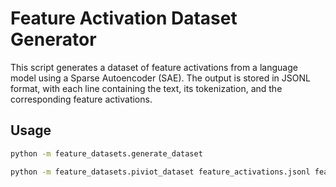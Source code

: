 # Feature Activation Dataset Generator

This script generates a dataset of feature activations from a language model using a Sparse Autoencoder (SAE). The output is stored in JSONL format, with each line containing the text, its tokenization, and the corresponding feature activations.

## Usage

```bash
python -m feature_datasets.generate_dataset
```

```bash
python -m feature_datasets.piviot_dataset feature_activations.jsonl features.jsonl --activation_threshold 10
```
